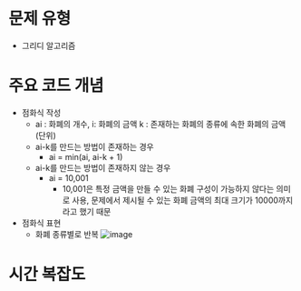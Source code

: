 # 문제 유형
- 그리디 알고리즘
# 주요 코드 개념
- 점화식 작성
  - ai : 화폐의 개수, i: 화폐의 금액 k : 존재하는 화폐의 종류에 속한 화폐의 금액(단위)   
  - ai-k를 만드는 방법이 존재하는 경우 
    - ai = min(ai, ai-k + 1)
  - ai-k를 만드는 방법이 존재하지 않는 경우 
    - ai = 10,001 
      - 10,001은 특정 금액을 만들 수 있는 화폐 구성이 가능하지 않다는 의미로 사용, 문제에서 제시될 수 있는 화폐 금액의 최대 크기가 10000까지라고 했기 때문
- 점화식 표현 
  -  화폐 종류별로 반복 
  ![image](https://user-images.githubusercontent.com/25860354/161186675-fd9d2062-0b05-47e8-99a3-49152112b43b.png)

# 시간 복잡도

